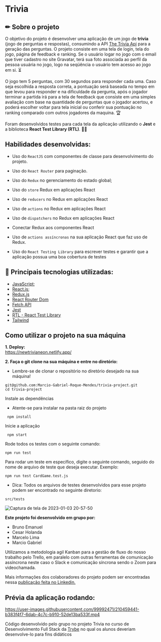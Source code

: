 # Trivia
## ✏ Sobre o projeto
O objetivo do projeto é desenvolver uma aplicação de um jogo de <strong>trivia</strong> (jogo de perguntas e respostas), consumindo a API [The Trivia Api](https://the-trivia-api.com/) para a geração das perguntas. O projeto consiste em uma tela de login, tela do jogo, página de feedback e ranking. Se o usuário logar no jogo com o email que tiver cadastro no site Gravatar, terá sua foto associada ao perfil da pessoa usuária no jogo, logo na seqüência o usuário tem acesso ao jogo em si. :hourglass_flowing_sand:

O jogo tem 5 perguntas, com 30 segundos para responder cada uma. Caso seja escolhida a resposta correta, a pontuação será baseada no tempo em que levou para responder e na dificuldade da pergunta, após o jogador terminar a partida irá para a tela de feedback que consiste em uma simples avaliação com base na quantidade de perguntas que o jogador acertou, e poderá escolher voltar para tela inicial ou conferir sua pontuação no ranking comparado com outros jogadores da maquina. :trophy:

Foram desenvolvidos testes para cada tela da aplicação utilizando o <strong>Jest</strong> e a biblioteca <strong>React Test Library (RTL)</strong>. :man_technologist:

## Habilidades desenvolvidas:
* Uso do `ReactJS` com componentes de classe para desenvolvimento do projeto.

* Uso do `React Router` para paginação.

* Uso do `Redux` no gerenciamento do estado global;

* Uso do `store` Redux em aplicações React

* Uso de `reducers` no Redux em aplicações React

* Uso de `actions` no Redux em aplicações React

* Uso de `dispatchers` no Redux em aplicações React

* Conectar Redux aos componentes React

* Uso de `actions assíncronas` na sua aplicação React que faz uso de Redux.

* Uso do `React Testing Library` para escrever testes e garantir que a aplicação possua uma boa cobertura de testes

## :wrench: Principais tecnologias utilizadas: 
- [JavaScript](https://developer.mozilla.org/pt-BR/docs/Web/JavaScript);
- [React.js](https://pt-br.reactjs.org/);
- [Redux.js](https://redux.js.org/)
- [React Router Dom](https://reactrouter.com/en/main)
- [Fetch API](https://developer.mozilla.org/pt-BR/docs/Web/API/Fetch_API)
- [Jest](https://jestjs.io/pt-BR/)
- [RTL - React Test Library](https://testing-library.com/docs/react-testing-library/intro/)
- [Tailwind](https://tailwindcss.com/)

## Como utilizar o projeto na sua máquina
<strong>1. Deploy:</strong>
</br>
https://newtrivianeon.netlify.app/

<strong>2. Faça o git clone na sua máquina e entre no diretório:</strong>
 - Lembre-se de clonar o repositório no diretório desejado na sua máquina!
 ```
git@github.com:Marcio-Gabriel-Roque-Mendes/trivia-project.git
 cd trivia-project
 ```
 Instale as dependências
 - Atente-se para instalar na pasta raiz do projeto
```
 npm install
```
Inicie a aplicação 
```
 npm start
```
Rode todos os testes com o seguinte comando:
```
npm run test 
```
Para rodar um teste em específico, digite o seguinte comando, seguido do nome de arquivo de teste que deseja executar. Exemplo:
```
npm run test CardGame.test.js
```
- Dica: Todos os arquivos de testes desenvolvidos para esse projeto podem ser encontrado no seguinte diretorio:
```
src/tests
```
![Captura de tela de 2023-01-03 20-57-50](https://user-images.githubusercontent.com/99992471/210460937-f9eee0bc-72e7-4b39-941a-383b542bacbd.png)

<strong/>Este projeto foi desenvolvido em grupo por:</strong>

* Bruno Emanuel
* Cesar Holanda
* Marcelo Lima
* Marcio Gabriel

Utilizamos a metodologia agil Kanban para a gestão de fluxo do nosso trabalho pelo Trello, em paralelo com outras ferramentas de comunicação assíncrona neste caso o Slack e comunicação síncrona sendo o Zoom para videochamada. 

Mais informações dos colaboradores do projeto podem ser encontradas nessa [publicação feita no Linkedin.](https://www.linkedin.com/posts/marcio-gabriel-roque_frontend-react-redux-activity-7016201802920407040-wxwq?utm_source=share&utm_medium=member_desktop)

## Prévia da aplicação rodando:
https://user-images.githubusercontent.com/99992471/210459441-b383f4f7-6dab-4c7c-b910-52de13ba533f.mp4

Código desenvolvido pelo grupo no projeto Trivia no curso de Desenvolvimento Full Stack da [Trybe](https://www.betrybe.com/) no qual os alunos deveriam desenvolve-lo para fins didáticos

